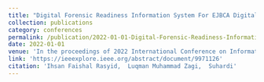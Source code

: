 ```yaml
---
title: "Digital Forensic Readiness Information System For EJBCA Digital Signature Web Server"
collection: publications
category: conferences
permalink: /publication/2022-01-01-Digital-Forensic-Readiness-Information-System-For-EJBCA-Digital-Signature-Web-Server
date: 2022-01-01
venue: 'In the proceedings of 2022 International Conference on Information Technology Systems and Innovation (ICITSI)'
link: 'https://ieeexplore.ieee.org/abstract/document/9971126'
citation: 'Ihsan Faishal Rasyid,  Luqman Muhammad Zagi,  Suhardi'
---
```

